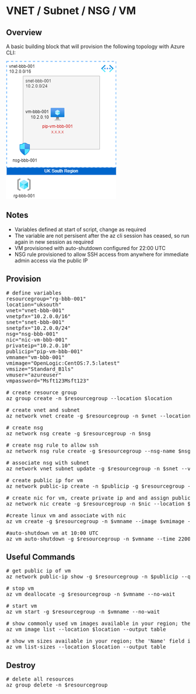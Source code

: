 # VNET / Subnet / NSG / VM

## Overview

A basic building block that will provision the following topology with Azure CLI:

![](vnet-subnet-nsg-vm.png)

## Notes

* Variables defined at start of script, change as required
* The variable are not persisent after the az cli session has ceased, so run again in new session as required
* VM provisioned with auto-shutdown configured for 22:00 UTC
* NSG rule provisioned to allow SSH access from anywhere for immediate admin access via the public IP

## Provision

<pre lang="...">
# define variables
resourcegroup="rg-bbb-001"
location="uksouth"
vnet="vnet-bbb-001"
vnetpfx="10.2.0.0/16"
snet="snet-bbb-001"
snetpfx="10.2.0.0/24"
nsg="nsg-bbb-001"
nic="nic-vm-bbb-001"
privateip="10.2.0.10"
publicip="pip-vm-bbb-001"
vmname="vm-bbb-001"
vmimage="OpenLogic:CentOS:7.5:latest"
vmsize="Standard_B1ls"
vmuser="azureuser"
vmpassword="Msft123Msft123"

# create resource group
az group create -n $resourcegroup --location $location

# create vnet and subnet
az network vnet create -g $resourcegroup -n $vnet --location $location --address-prefixes $vnetpfx --subnet-name $snet --subnet-prefix $snetpfx

# create nsg
az network nsg create -g $resourcegroup -n $nsg

# create nsg rule to allow ssh
az network nsg rule create -g $resourcegroup --nsg-name $nsg -n AllowSSH --priority 1000 --source-address-prefixes '*' --source-port-ranges '*' --destination-address-prefixes $snetpfx --destination-port-range 22 --access Allow --protocol Tcp --description "Allow SSH"

# associate nsg with subnet
az network vnet subnet update -g $resourcegroup -n $snet --vnet-name $vnet --network-security-group $nsg

# create public ip for vm
az network public-ip create -n $publicip -g $resourcegroup --location $location --sku standard

# create nic for vm, create private ip and and assign public ip
az network nic create -g $resourcegroup -n $nic --location $location --subnet $snet --private-ip-address $privateip --vnet-name $vnet --public-ip-address $publicip

#create linux vm and associate with nic
az vm create -g $resourcegroup -n $vmname --image $vmimage --size $vmsize --admin-username $vmuser --admin-password $vmpassword --nics $nic

#auto-shutdown vm at 10:00 UTC
az vm auto-shutdown -g $resourcegroup -n $vmname --time 2200
</pre>

## Useful Commands
<pre lang="...">
# get public ip of vm
az network public-ip show -g $resourcegroup -n $publicip --query "{address: ipAddress}"

# stop vm
az vm deallocate -g $resourcegroup -n $vmname --no-wait

# start vm
az vm start -g $resourcegroup -n $vmname --no-wait

# show commonly used vm images available in your region; the 'Urn' field in the output is what you use as the --image variable when creating a vm
az vm image list --location $location --output table

# show vm sizes available in your region; the 'Name' field in the output is what you use as the --size variable when creating a vm
az vm list-sizes --location $location --output table
</pre>

## Destroy
<pre lang="...">
# delete all resources
az group delete -n $resourcegroup
</pre>

